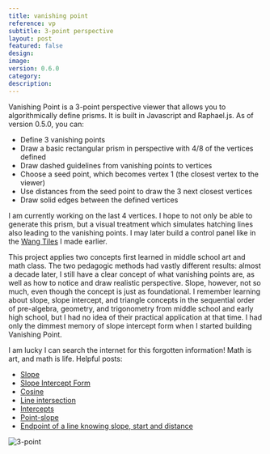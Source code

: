 ```yaml
---
title: vanishing point
reference: vp
subtitle: 3-point perspective 
layout: post
featured: false
design: 
image: 
version: 0.6.0
category: 
description: 
---
```




<!-- 	What is it and why is it important? What were you inspired by? What were you interested in exploring?

		How does it work? How did you build it? What libraries do you use and why? Methodology? What kind of skills did you have at the time?

		Results? How long did it take you? How done is it? Are you satisfied, what parts are you looking to improve?
-->

Vanishing Point is a 3-point perspective viewer that allows you to algorithmically define prisms. It is built in Javascript and Raphael.js. As of version 0.5.0, you can:

* Define 3 vanishing points
* Draw a basic rectangular prism in perspective with 4/8 of the vertices defined
* Draw dashed guidelines from vanishing points to vertices
* Choose a seed point, which becomes vertex 1 (the closest vertex to the viewer)
* Use distances from the seed point to draw the 3 next closest vertices
* Draw solid edges between the defined vertices


I am currently working on the last 4 vertices. I hope to not only be able to generate this prism, but a visual treatment which simulates hatching lines also leading to the vanishing points. I may later build a control panel like in the [Wang Tiles](/projects/wang-tiles.html) I made earlier.

This project applies two concepts first learned in middle school art and math class. The two pedagogic methods had vastly different results: almost a decade later, I still have a clear concept of what vanishing points are, as well as how to notice and draw realistic perspective. Slope, however, not so much, even though the concept is just as foundational. I remember learning about slope, slope intercept, and triangle concepts in the sequential order of pre-algebra, geometry, and trigonometry from middle school and early high school, but I had no idea of their practical application at that time. I had only the dimmest memory of slope intercept form when I started building Vanishing Point.

I am lucky I can search the internet for this forgotten information! Math is art, and math is life. Helpful posts:

* [Slope](http://www.purplemath.com/modules/slope.htm)
* [Slope Intercept Form](http://www.purplemath.com/modules/strtlneq.htm)
* [Cosine](http://mathworld.wolfram.com/Cosine.html)
* [Line intersection](http://zonalandeducation.com/mmts/intersections/intersectionOfTwoLines1/intersectionOfTwoLines1.html)
* [Intercepts](http://www.purplemath.com/modules/intrcept.htm)
* [Point-slope](http://www.purplemath.com/modules/strtlneq2.htm)
* [Endpoint of a line knowing slope, start and distance](http://math.stackexchange.com/questions/9365/endpoint-of-a-line-knowing-slope-start-and-distance)

![3-point](http://upload.wikimedia.org/wikipedia/commons/thumb/f/f3/3-point_perspective_1-px-line.svg/1000px-3-point_perspective_1-px-line.svg.png)